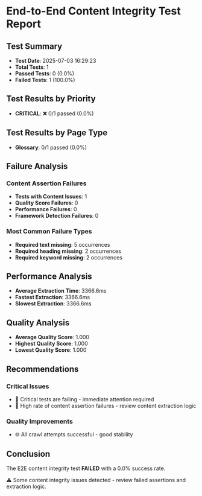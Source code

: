 # End-to-End Content Integrity Test Report

## Test Summary
- **Test Date**: 2025-07-03 16:29:23
- **Total Tests**: 1
- **Passed Tests**: 0 (0.0%)
- **Failed Tests**: 1 (100.0%)

## Test Results by Priority
- **CRITICAL**: ❌ 0/1 passed (0.0%)

## Test Results by Page Type
- **Glossary**: 0/1 passed (0.0%)

## Failure Analysis

### Content Assertion Failures
- **Tests with Content Issues**: 1
- **Quality Score Failures**: 0
- **Performance Failures**: 0
- **Framework Detection Failures**: 0

### Most Common Failure Types
- **Required text missing**: 5 occurrences
- **Required heading missing**: 2 occurrences
- **Required keyword missing**: 2 occurrences

## Performance Analysis
- **Average Extraction Time**: 3366.6ms
- **Fastest Extraction**: 3366.6ms  
- **Slowest Extraction**: 3366.6ms

## Quality Analysis
- **Average Quality Score**: 1.000
- **Highest Quality Score**: 1.000
- **Lowest Quality Score**: 1.000

## Recommendations

### Critical Issues
- 🚨 Critical tests are failing - immediate attention required
- 📝 High rate of content assertion failures - review content extraction logic

### Quality Improvements
- 🌐 All crawl attempts successful - good stability

## Conclusion

The E2E content integrity test **FAILED** with a 0.0% success rate.

⚠️ Some content integrity issues detected - review failed assertions and extraction logic.
